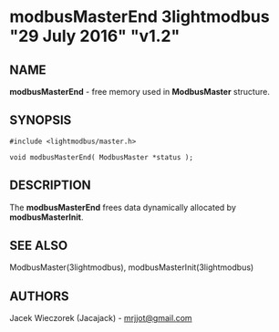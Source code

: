 # modbusMasterEnd 3lightmodbus "29 July 2016" "v1.2"

## NAME
**modbusMasterEnd** - free memory used in **ModbusMaster** structure.

## SYNOPSIS
`#include <lightmodbus/master.h>`

`void modbusMasterEnd( ModbusMaster *status );`

## DESCRIPTION
The **modbusMasterEnd** frees data dynamically allocated by **modbusMasterInit**.

## SEE ALSO
ModbusMaster(3lightmodbus), modbusMasterInit(3lightmodbus)

## AUTHORS
Jacek Wieczorek (Jacajack) - mrjjot@gmail.com
